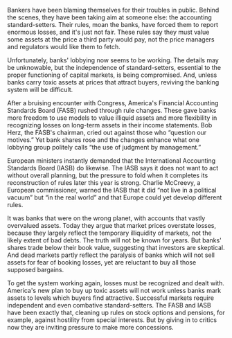 Bankers have been blaming themselves for their troubles in public. Behind the scenes, they have been taking aim at someone else: the accounting standard-setters. Their rules, moan the banks, have forced them to report enormous losses, and it's just not fair. These rules say they must value some assets at the price a third party would pay, not the price managers and regulators would like them to fetch. 

Unfortunately, banks' lobbying now seems to be working. The details may be unknowable, but the independence of standard-setters, essential to the proper functioning of capital markets, is being compromised. And, unless banks carry toxic assets at prices that attract buyers, reviving the banking system will be difficult. 

After a bruising encounter with Congress, America's Financial Accounting Standards Board (FASB) rushed through rule changes. These gave banks more freedom to use models to value illiquid assets and more flexibility in recognizing losses on long-term assets in their income statements. Bob Herz, the FASB's chairman, cried out against those who “question our motives.” Yet bank shares rose and the changes enhance what one lobbying group politely calls “the use of judgment by management.” 

European ministers instantly demanded that the International Accounting Standards Board (IASB) do likewise. The IASB says it does not want to act without overall planning, but the pressure to fold when it completes its reconstruction of rules later this year is strong. Charlie McCreevy, a European commissioner, warned the IASB that it did “not live in a political vacuum” but “in the real world” and that Europe could yet develop different rules. 

It was banks that were on the wrong planet, with accounts that vastly overvalued assets. Today they argue that market prices overstate losses, because they largely reflect the temporary illiquidity of markets, not the likely extent of bad debts. The truth will not be known for years. But banks' shares trade below their book value, suggesting that investors are skeptical. And dead markets partly reflect the paralysis of banks which will not sell assets for fear of booking losses, yet are reluctant to buy all those supposed bargains.

To get the system working again, losses must be recognized and dealt with. America's new plan to buy up toxic assets will not work unless banks mark assets to levels which buyers find attractive. Successful markets require independent and even combative standard-setters. The FASB and IASB have been exactly that, cleaning up rules on stock options and pensions, for example, against hostility from special interests. But by giving in to critics now they are inviting pressure to make more concessions.